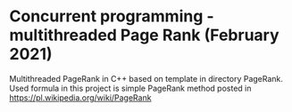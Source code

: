 # Concurrent programming - multithreaded Page Rank (February 2021)
Multithreaded PageRank in C++ based on template in directory PageRank. Used formula in this project is simple PageRank method posted in https://pl.wikipedia.org/wiki/PageRank

